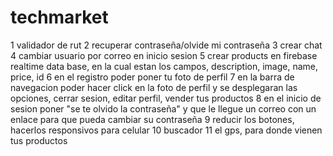 # techmarket

1 validador de rut
2 recuperar contraseña/olvide mi contraseña
3 crear chat
4 cambiar usuario por correo en inicio sesion
5 crear products en firebase realtime data base, en la cual estan los campos, description, image, name, price, id
6 en el registro poder poner tu foto de perfil
7 en la barra de navegacion poder hacer click en la foto de perfil y se desplegaran las opciones, cerrar sesion, editar perfil, vender tus productos 
8 en el inicio de sesion poner "se te olvido la contraseña" y que le llegue un correo con un enlace para que pueda cambiar su contraseña
9 reducir los botones, hacerlos responsivos para celular
10 buscador
11 el gps, para donde vienen tus productos
